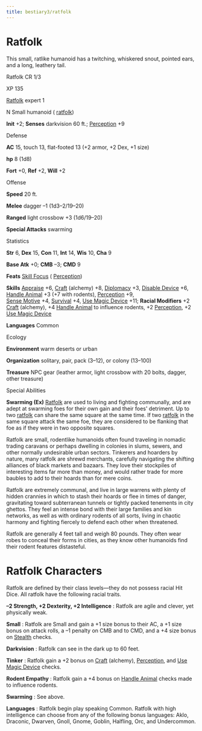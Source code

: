 ```yaml
---
title: bestiary3/ratfolk
---
```

# Ratfolk

This small, ratlike humanoid has a twitching, whiskered snout, pointed ears, and a long, leathery tail.

Ratfolk CR 1/3

XP 135

[Ratfolk](monster_dir/creatureTypes#_ratfolk-subtype) expert 1

N Small humanoid ( [ratfolk](monsters/creatureTypes#_ratfolk-subtype))

**Init** +2; **Senses** darkvision 60 ft.; [Perception](skill_dir/perception#_perception) +9

Defense

**AC** 15, touch 13, flat-footed 13 (+2 armor, +2 Dex, +1 size)

**hp** 8 (1d8)

**Fort** +0, **Ref** +2, **Will** +2

Offense

**Speed** 20 ft.

**Melee** dagger –1 (1d3–2/19–20)

**Ranged** light crossbow +3 (1d6/19–20)

**Special Attacks** swarming

Statistics

**Str** 6, **Dex** 15, **Con** 11, **Int** 14, **Wis** 10, **Cha** 9

**Base Atk** +0; **CMB** –3; **CMD** 9

**Feats** [Skill Focus](feats#_skill-focus) ( [Perception](skill_dir/perception#_perception))

**Skills** [Appraise](skills/appraise#_appraise) +6, [Craft](skill_dir/craft#_craft) (alchemy) +8, [Diplomacy](skills/diplomacy#_diplomacy) +3, [Disable Device](skill_dir/disableDevice#_disable-device) +6, [Handle Animal](skills/handleAnimal#_handle-animal) +3 (+7 with rodents), [Perception](skill_dir/perception#_perception) +9,   
 [Sense Motive](skills/senseMotive#_sense-motive) +4, [Survival](skill_dir/survival#_survival) +4, [Use Magic Device](skills/useMagicDevice#_use-magic-device) +11; **Racial Modifiers** +2 [Craft](skill_dir/craft#_craft) (alchemy), +4 [Handle Animal](skills/handleAnimal#_handle-animal) to influence rodents, +2 [Perception](skill_dir/perception#_perception), +2 [Use Magic Device](skills/useMagicDevice#_use-magic-device)

**Languages** Common

Ecology

**Environment** warm deserts or urban

**Organization** solitary, pair, pack (3–12), or colony (13–100)

**Treasure** NPC gear (leather armor, light crossbow with 20 bolts, dagger, other treasure)

Special Abilities

**Swarming (Ex)** [Ratfolk](monster_dir/creatureTypes#_ratfolk-subtype) are used to living and fighting communally, and are adept at swarming foes for their own gain and their foes' detriment. Up to two [ratfolk](monsters/creatureTypes#_ratfolk-subtype) can share the same square at the same time. If two [ratfolk](monster_dir/creatureTypes#_ratfolk-subtype) in the same square attack the same foe, they are considered to be flanking that foe as if they were in two opposite squares.

Ratfolk are small, rodentlike humanoids often found traveling in nomadic trading caravans or perhaps dwelling in colonies in slums, sewers, and other normally undesirable urban sectors. Tinkerers and hoarders by nature, many ratfolk are shrewd merchants, carefully navigating the shifting alliances of black markets and bazaars. They love their stockpiles of interesting items far more than money, and would rather trade for more baubles to add to their hoards than for mere coins.

Ratfolk are extremely communal, and live in large warrens with plenty of hidden crannies in which to stash their hoards or flee in times of danger, gravitating toward subterranean tunnels or tightly packed tenements in city ghettos. They feel an intense bond with their large families and kin networks, as well as with ordinary rodents of all sorts, living in chaotic harmony and fighting fiercely to defend each other when threatened.

Ratfolk are generally 4 feet tall and weigh 80 pounds. They often wear robes to conceal their forms in cities, as they know other humanoids find their rodent features distasteful.

# Ratfolk Characters

Ratfolk are defined by their class levels—they do not possess racial Hit Dice. All ratfolk have the following racial traits.

**–2 Strength, +2 Dexterity, +2 Intelligence** : Ratfolk are agile and clever, yet physically weak.

**Small** : Ratfolk are Small and gain a +1 size bonus to their AC, a +1 size bonus on attack rolls, a –1 penalty on CMB and to CMD, and a +4 size bonus on [Stealth](skills/stealth#_stealth) checks.

**Darkvision** : Ratfolk can see in the dark up to 60 feet.

**Tinker** : Ratfolk gain a +2 bonus on [Craft](skill_dir/craft#_craft) (alchemy), [Perception](skills/perception#_perception), and [Use Magic Device](skill_dir/useMagicDevice#_use-magic-device) checks.

**Rodent Empathy** : Ratfolk gain a +4 bonus on [Handle Animal](skills/handleAnimal#_handle-animal) checks made to influence rodents.

**Swarming** : See above.

**Languages** : Ratfolk begin play speaking Common. Ratfolk with high intelligence can choose from any of the following bonus languages: Aklo, Draconic, Dwarven, Gnoll, Gnome, Goblin, Halfling, Orc, and Undercommon.

